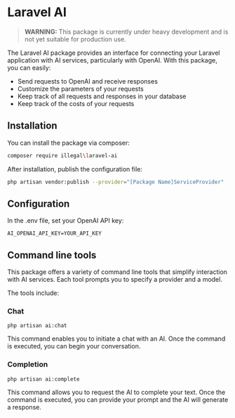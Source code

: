 # Laravel AI

> **WARNING:** This package is currently under heavy development and is not yet suitable for production use.

The Laravel AI package provides an interface for connecting your Laravel application with AI services, particularly with OpenAI. With this package, you can easily:

- Send requests to OpenAI and receive responses
- Customize the parameters of your requests
- Keep track of all requests and responses in your database
- Keep track of the costs of your requests

## Installation
You can install the package via composer:

```bash 
composer require illegal\laravel-ai
```

After installation, publish the configuration file:

```bash 
php artisan vendor:publish --provider="[Package Name]ServiceProvider"
```

## Configuration

In the .env file, set your OpenAI API key:

```dotenv
AI_OPENAI_API_KEY=YOUR_API_KEY
```

## Command line tools

This package offers a variety of command line tools that simplify interaction with AI services. Each tool prompts you to specify a provider and a model.

The tools include:

### Chat

```shell
php artisan ai:chat
```

This command enables you to initiate a chat with an AI. Once the command is executed, you can begin your conversation.

### Completion

```shell
php artisan ai:complete
```

This command allows you to request the AI to complete your text. Once the command is executed, you can provide your prompt and the AI will generate a response.
